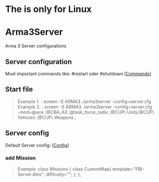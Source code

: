 # The is only for Linux
# Arma3Server
Arma 3 Server configurations

## Server configuration
Most important commands like: #restart oder #shutdown
[[Commands](https://community.bistudio.com/wiki/Multiplayer_Server_Commands)]

## Start file
>Example 1. : screen -S ARMA3 ./arma3server -config=server.cfg   
>Example 2. : screen -S ARMA3 ./arma3server -config=server.cfg  
-mod=@ace \;@CBA_A3 \;@task_force_radio \;@CUP\ Units\;@CUP\ Vehicles \;@CUP\ Weapons \;

## Server config
Default Server config: [[Config](https://community.bistudio.com/wiki/server.cfg)]
### add Mission
>Example: class Missions {
	class CustomMap{
	    template="FBI-Server.Altis";
	    difficulty="";
	};
};
